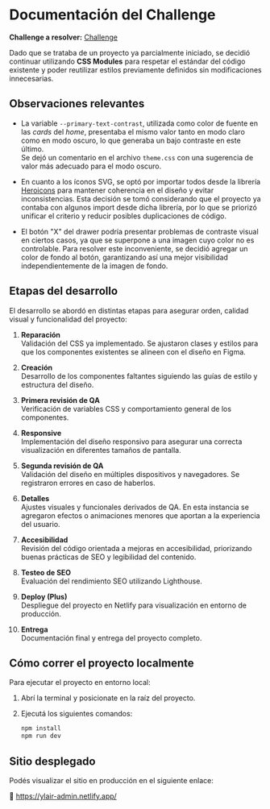 # Documentación del Challenge

**Challenge a resolver:** [Challenge](DOCS.md)

Dado que se trataba de un proyecto ya parcialmente iniciado, se decidió continuar utilizando **CSS Modules** para respetar el estándar del código existente y poder reutilizar estilos previamente definidos sin modificaciones innecesarias.

## Observaciones relevantes

- La variable `--primary-text-contrast`, utilizada como color de fuente en las _cards_ del _home_, presentaba el mismo valor tanto en modo claro como en modo oscuro, lo que generaba un bajo contraste en este último.  
  Se dejó un comentario en el archivo `theme.css` con una sugerencia de valor más adecuado para el modo oscuro.

- En cuanto a los íconos SVG, se optó por importar todos desde la librería [Heroicons](https://heroicons.com/) para mantener coherencia en el diseño y evitar inconsistencias. Esta decisión se tomó considerando que el proyecto ya contaba con algunos import desde dicha librería, por lo que se priorizó unificar el criterio y reducir posibles duplicaciones de código.

- El botón "X" del drawer podría presentar problemas de contraste visual en ciertos casos, ya que se superpone a una imagen cuyo color no es controlable. Para resolver este inconveniente, se decidió agregar un color de fondo al botón, garantizando así una mejor visibilidad independientemente de la imagen de fondo.

## Etapas del desarrollo

El desarrollo se abordó en distintas etapas para asegurar orden, calidad visual y funcionalidad del proyecto:

1. **Reparación**  
   Validación del CSS ya implementado. Se ajustaron clases y estilos para que los componentes existentes se alineen con el diseño en Figma.

2. **Creación**  
   Desarrollo de los componentes faltantes siguiendo las guías de estilo y estructura del diseño.

3. **Primera revisión de QA**  
   Verificación de variables CSS y comportamiento general de los componentes.

4. **Responsive**  
   Implementación del diseño responsivo para asegurar una correcta visualización en diferentes tamaños de pantalla.

5. **Segunda revisión de QA**  
   Validación del diseño en múltiples dispositivos y navegadores. Se registraron errores en caso de haberlos.

6. **Detalles**  
   Ajustes visuales y funcionales derivados de QA. En esta instancia se agregaron efectos o animaciones menores que aportan a la experiencia del usuario.

7. **Accesibilidad**  
   Revisión del código orientada a mejoras en accesibilidad, priorizando buenas prácticas de SEO y legibilidad del contenido.

8. **Testeo de SEO**  
   Evaluación del rendimiento SEO utilizando Lighthouse.

9. **Deploy (Plus)**  
   Despliegue del proyecto en Netlify para visualización en entorno de producción.

10. **Entrega**  
    Documentación final y entrega del proyecto completo.

## Cómo correr el proyecto localmente

Para ejecutar el proyecto en entorno local:

1. Abrí la terminal y posicionate en la raíz del proyecto.
2. Ejecutá los siguientes comandos:

   ```bash
   npm install
   npm run dev
   ```

## Sitio desplegado

Podés visualizar el sitio en producción en el siguiente enlace:

🔗 https://ylair-admin.netlify.app/

